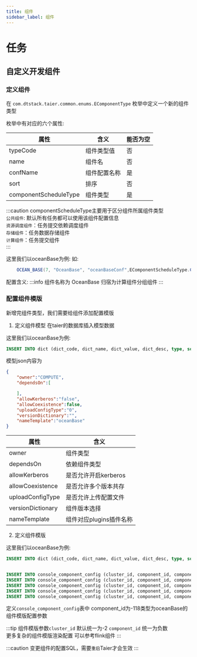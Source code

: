 ```yaml
---
title: 组件
sidebar_label: 组件
---
```

# 任务
## 自定义开发组件

### 定义组件
在 `com.dtstack.taier.common.enums.EComponentType` 枚举中定义一个新的组件类型

枚举中有对应的六个属性:  

| 属性   | 含义 | 能否为空 | 
| --------- | ------- | ----|
| typeCode      |  组件类型值| 否|
| name      |  组件名 | 否|
| confName      | 组件配置名称|是
| sort     | 排序 |否
| componentScheduleType     | 组件类型 |是


:::caution
componentScheduleType主要用于区分组件所属组件类型  
`公共组件`: 默认所有任务都可以使用该组件配置信息  
`资源调度组件`：任务提交依赖调度组件  
`存储组件`：任务数据存储组件  
`计算组件`：任务提交组件  
:::



这里我们以oceanBase为例:
如:
```java
    OCEAN_BASE(7, "OceanBase", "oceanBaseConf",EComponentScheduleType.COMPUTE),
```


配置含义:
:::info
 组件名称为 OceanBase 归宿为计算组件分组组件
:::


### 配置组件模版
新增完组件类型，我们需要给组件添加配置模版
1. 定义组件模型
在taier的数据库插入模型数据  

这里我们以oceanBase为例:
```sql
INSERT INTO dict (dict_code, dict_name, dict_value, dict_desc, type, sort, data_type, depend_name, is_default, gmt_create, gmt_modified, is_deleted) VALUES ('component_model', 'OCEAN_BASE', '{"owner": "COMPUTE", "dependsOn": [], "allowKerberos": "false", "allowCoexistence": false, "uploadConfigType": "0", "versionDictionary": "","nameTemplate":"oceanBase"}', null, 12, 0, 'STRING', '', 0, now(), now(), 0);
```
模型json内容为
```json
{
    "owner":"COMPUTE",
    "dependsOn":[

    ],
    "allowKerberos":"false",
    "allowCoexistence":false,
    "uploadConfigType":"0",
    "versionDictionary":"",
    "nameTemplate":"oceanBase"
}
```
| 属性   | 含义 |
| --------- | ------- |
| owner      |  组件类型|
| dependsOn      |  依赖组件类型 |
| allowKerberos      | 是否允许开启kerberos|
| allowCoexistence     | 是否允许多个版本共存|
| uploadConfigType     | 是否允许上传配置文件 |
| versionDictionary     | 组件版本选择 |
| nameTemplate     | 组件对应plugins插件名称 |

2. 定义组件模版

这里我们以oceanBase为例:  
```sql
INSERT INTO dict (dict_code, dict_name, dict_value, dict_desc, type, sort, data_type, depend_name, is_default, gmt_create, gmt_modified, is_deleted) VALUES ('typename_mapping', 'oceanBase', '-118', null, 6, 0, 'LONG', '', 0, now(),now(), 0);


INSERT INTO console_component_config (cluster_id, component_id, component_type_code, type, required, `key`, value, `values`, dependencyKey, dependencyValue, `desc`, gmt_create, gmt_modified, is_deleted) VALUES (-2, -118, 5, 'INPUT', 1, 'jdbcUrl', '', null, null, null, null, now(),now(), 0);
INSERT INTO console_component_config (cluster_id, component_id, component_type_code, type, required, `key`, value, `values`, dependencyKey, dependencyValue, `desc`, gmt_create, gmt_modified, is_deleted) VALUES (-2, -118, 5, 'INPUT', 0, 'username', '', null, null, null, null, now(),now(), 0);
INSERT INTO console_component_config (cluster_id, component_id, component_type_code, type, required, `key`, value, `values`, dependencyKey, dependencyValue, `desc`, gmt_create, gmt_modified, is_deleted) VALUES (-2, -118, 5, 'PASSWORD', 0, 'password', '', null, null, null, null, now(),now(), 0);
INSERT INTO console_component_config (cluster_id, component_id, component_type_code, type, required, `key`, value, `values`, dependencyKey, dependencyValue, `desc`, gmt_create, gmt_modified, is_deleted) VALUES (-2, -118, 5, 'INPUT', 0, 'maxJobPoolSize', '', null, null, null, null, now(),now(), 0);
INSERT INTO console_component_config (cluster_id, component_id, component_type_code, type, required, `key`, value, `values`, dependencyKey, dependencyValue, `desc`, gmt_create, gmt_modified, is_deleted) VALUES (-2, -118, 5, 'INPUT', 0, 'minJobPoolSize', '', null, null, null, null, now(),now(), 0);
```

定义`console_component_config`表中 component_id为-118类型为oceanBase的组件模版配置参数

:::tip
组件模版参数`cluster_id` 默认统一为-2 `component_id` 统一为负数  
更多复杂的组件模版渲染配置 可以参考flink组件
:::


:::caution
变更组件的配置SQL，需要`重启`Taier才会生效
:::